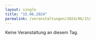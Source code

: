 ```yaml
---
layout: single
title: "15.06.2024"
permalink: /veranstaltungen/2024/06/15/
---
```


Keine Veranstaltung an diesem Tag.
